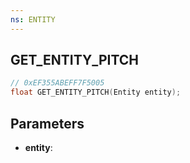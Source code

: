 ```yaml
---
ns: ENTITY
---
```

## GET_ENTITY_PITCH

```c
// 0xEF355ABEFF7F5005
float GET_ENTITY_PITCH(Entity entity);
```

## Parameters
* **entity**:
